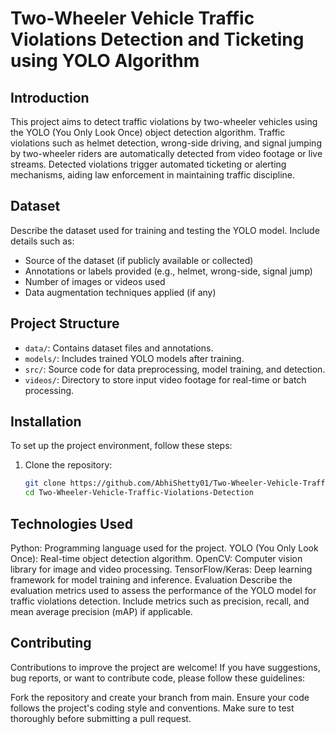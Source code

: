 # Two-Wheeler Vehicle Traffic Violations Detection and Ticketing using YOLO Algorithm



## Introduction

This project aims to detect traffic violations by two-wheeler vehicles using the YOLO (You Only Look Once) object detection algorithm. Traffic violations such as helmet detection, wrong-side driving, and signal jumping by two-wheeler riders are automatically detected from video footage or live streams. Detected violations trigger automated ticketing or alerting mechanisms, aiding law enforcement in maintaining traffic discipline.

## Dataset

Describe the dataset used for training and testing the YOLO model. Include details such as:
- Source of the dataset (if publicly available or collected)
- Annotations or labels provided (e.g., helmet, wrong-side, signal jump)
- Number of images or videos used
- Data augmentation techniques applied (if any)

## Project Structure

- `data/`: Contains dataset files and annotations.
- `models/`: Includes trained YOLO models after training.
- `src/`: Source code for data preprocessing, model training, and detection.
- `videos/`: Directory to store input video footage for real-time or batch processing.

## Installation

To set up the project environment, follow these steps:

1. Clone the repository:
   ```bash
   git clone https://github.com/AbhiShetty01/Two-Wheeler-Vehicle-Traffic-Violations-Detection.git
   cd Two-Wheeler-Vehicle-Traffic-Violations-Detection
   
## Technologies Used
Python: Programming language used for the project.
YOLO (You Only Look Once): Real-time object detection algorithm.
OpenCV: Computer vision library for image and video processing.
TensorFlow/Keras: Deep learning framework for model training and inference.
Evaluation
Describe the evaluation metrics used to assess the performance of the YOLO model for traffic violations detection. Include metrics such as precision, recall, and mean average precision (mAP) if applicable.

## Contributing
Contributions to improve the project are welcome! If you have suggestions, bug reports, or want to contribute code, please follow these guidelines:

Fork the repository and create your branch from main.
Ensure your code follows the project's coding style and conventions.
Make sure to test thoroughly before submitting a pull request.
